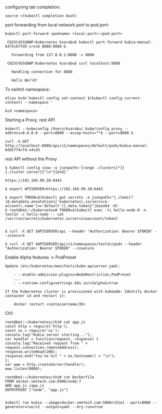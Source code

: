configuring tab completion:
  
	source <(kubectl completion bash)
	
 port forwarding from local network port to pod port:
  
	kubectl port-forward <podname> <local-port>:<pod-port>
  
	 C02SC4SSG8WP:Kubernetes ksarabu$ kubectl port-forward kubia-manual-6475cb7fd5-crvvb 8888:8080 &
  
	   Forwarding from 127.0.0.1:8888 -> 8080
  
	 C02SC4SSG8WP:Kubernetes ksarabu$ curl localhost:8888
  
	   Handling connection for 8888
  
	   Hello World!

To switch namespace:

	alias kcd='kubectl config set-context $(kubectl config current-context) --namespace '
	
	kcd <namespace>

Starting a Proxy, rest API

	kubectl --kubeconfig /Users/ksarabu/.kube/config proxy --address=0.0.0.0 --port=8080 --accep-hosts=^*$ --port=8080 &

	curl -X GET http://localhost:8080/api/v1/namespaces/default/pods/kubia-manual-6db5774cfd-x4v2h
	
rest API without the Proxy

	$ kubectl config view -o jsonpath='{range .clusters[*]}{.cluster.server}{"\n"}{end}'
	
	https://192.168.99.20:6443
	
	$ export APISERVER=https://192.168.99.20:6443
	
	$ export TOKEN=$(kubectl get secrets -o jsonpath="{.items[?(@.metadata.annotations['kubernetes\.io/service-account\.name']=='default')].data.token}"|base64 -D)
	$ root@km1:~/kubernetes# TOKEN=$(kubectl exec -ti hello-node-0 -n test1n -c hello-node -- cat /var/run/secrets/kubernetes.io/serviceaccount/token)

	
	$ curl -X GET $APISERVER/api --header "Authorization: Bearer $TOKEN" --insecure
	
	$ curl -X GET $APISERVER/api/v1/namespaces/test1n/pods --header "Authorization: Bearer $TOKEN" --insecure
	
Enable Alpha features -> PodPreset

	Update /etc/kubernetes/manifests/kube-apiserver.yaml:
		
		- --enable-admission-plugins=NodeRestriction,PodPreset
		...
		- --runtime-config=settings.k8s.io/v1alpha1=true
	
	If the Kubernetes cluster is provisioned with kubeadm: Identify docker container id and restart it:
	
		docker restart <containername/ID>



Ch1:

	root@km1:~/kubernetes/ch1# cat app.js
	const http = require('http');
	const os = require('os');
	console.log("Kubia server starting...");
	var handler = function(request, response) {
  	console.log("Received request from " + request.connection.remoteAddress);
  	response.writeHead(200);
  	response.end("You've hit " + os.hostname() + "\n");
	};
	var www = http.createServer(handler);
	www.listen(8080);

	root@km1:~/kubernetes/ch1# cat Dockerfile 
	FROM docker.vmntech.com:5000/node:7
	ADD app.js /app.js
	ENTRYPOINT ["node", "app.js"]


	kubectl run kubia --image=docker.vmntech.com:5000/ch1e1 --port=8080 --generator=run/v1 --output=yaml --dry-run=true
